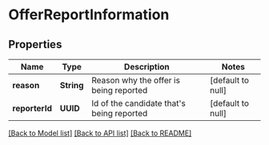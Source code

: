 # OfferReportInformation
## Properties

Name | Type | Description | Notes
------------ | ------------- | ------------- | -------------
**reason** | **String** | Reason why the offer is being reported | [default to null]
**reporterId** | **UUID** | Id of the candidate that&#39;s being reported | [default to null]

[[Back to Model list]](../README.md#documentation-for-models) [[Back to API list]](../README.md#documentation-for-api-endpoints) [[Back to README]](../README.md)

